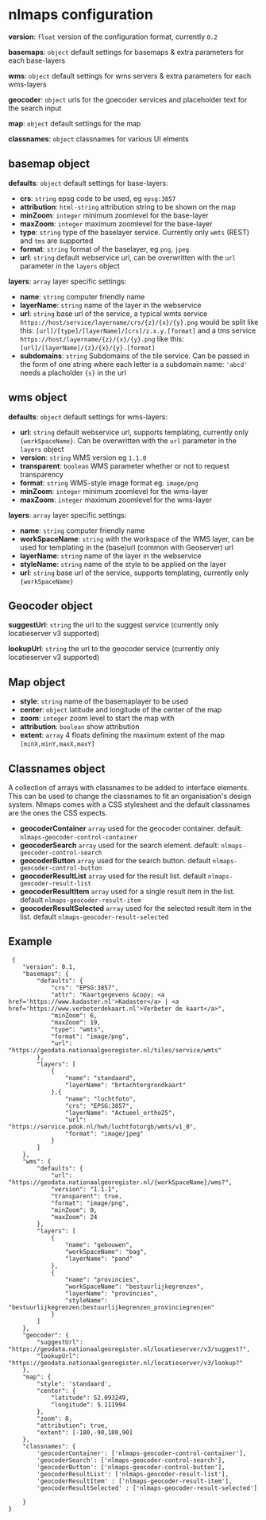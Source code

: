 # nlmaps configuration

**version**:  `float` version of the configuration format, currently `0.2`

**basemaps**: `object` default settings for basemaps & extra parameters for each base-layers

**wms**: `object` default settings for wms servers & extra parameters for each wms-layers

**geocoder**: `object` urls for the goecoder services and placeholder text for the search input

**map**: `object` default settings for the map

**classnames**: `object` classnames for various UI elments

## basemap object
**defaults**: `object` default settings for base-layers:
* **crs**: `string` epsg code to be used, eg `epsg:3857`
* **attribution**: `html-string` attribution string to be shown on the map
* **minZoom**: `integer` minimum zoomlevel for the base-layer
* **maxZoom**: `integer` maximum zoomlevel for the base-layer
* **type**: `string` type of the baselayer service. Currently only `wmts` (REST) and `tms` are supported
* **format**: `string` format of the baselayer, eg `png`, `jpeg`
* **url**: `string` default webservice url, can be overwritten with the `url` parameter in the `layers` object

**layers**: `array` layer specific settings:
* **name**: `string` computer friendly name
* **layerName**: `string` name of the layer in the webservice
* **url**: `string` base url of the service, a typical wmts service `https://host/service/layername/crs/{z}/{x}/{y}.png` would be split like this: `[url]/[type]/[layerName]/[crs]/z.x.y.[format]` and a tms service `https://host/layername/{z}/{x}/{y}.png` like this: `[url]/[layerName]/{z}/{x}/{y}.[format]`
* **subdomains**: `string` Subdomains of the tile service. Can be passed in the form of one string where each letter is a subdomain name: `'abcd'` needs a placholder `{s}` in the url

## wms object
**defaults**: `object` default settings for wms-layers:
* **url**: `string` default webservice url, supports templating, currently only `{workSpaceName}`. Can be overwritten with the `url` parameter in the `layers` object
* **version**: `string` WMS version eg `1.1.0`
* **transparent**: `boolean` WMS parameter whether or not to request transparency
* **format**: `string` WMS-style image format eg. `image/png`
* **minZoom**: `integer` minimum zoomlevel for the wms-layer
* **maxZoom**: `integer` maximum zoomlevel for the wms-layer

**layers**: `array` layer specific settings:
* **name**: `string` computer friendly name
* **workSpaceName**: `string` with the workspace of the WMS layer, can be used for templating in the (base)url (common with Geoserver)
url
* **layerName**: `string` name of the layer in the webservice
* **styleName**: `string` name of the style to be applied on the layer
* **url**: `string` base url of the service, supports templating, currently only `{workSpaceName}`

## Geocoder object
**suggestUrl**: `string` the url to the suggest service (currently only locatieserver v3 supported)

**lookupUrl**: `string` the url to the geocoder service (currently only locatieserver v3 supported)


## Map object
* **style**: `string` name of the basemaplayer to be used
* **center**: `object` latitude and longitude of the center of the map
* **zoom**: `integer` zoom level to start the map with
* **attribution**: `boolean` show attribution
* **extent**: `array` 4 floats defining the maximum extent of the map `[minX,minY,maxX,maxY]`


## Classnames object
A collection of arrays with classnames to be added to interface elements. This can be used to change the classnames to fit an organisation's design system. Nlmaps comes with a CSS stylesheet and the default classnames are the ones the CSS expects.
* **geocoderContainer** `array` used for the geocoder container. default: `nlmaps-geocoder-control-container`
* **geocoderSearch** `array` used for the search element. default: `nlmaps-geocoder-control-search`
* **geocoderButton** `array` used for the search button. default `nlmaps-geocoder-control-button`
* **geocoderResultList** `array` used for the result list. default `nlmaps-geocoder-result-list`
* **geocoderResultItem** `array` used for a single result item in the list. default `nlmaps-geocoder-result-item`
* **geocoderResultSelected** `array` used for the selected result item in the list. default `nlmaps-geocoder-result-selected`

## Example
```
 {
    "version": 0.1,
    "basemaps": {
        "defaults": {
            "crs": "EPSG:3857",
            "attr": "Kaartgegevens &copy; <a href='https://www.kadaster.nl'>Kadaster</a> | <a href='https://www.verbeterdekaart.nl'>Verbeter de kaart</a>",
            "minZoom": 6,
            "maxZoom": 19,
            "type": "wmts",
            "format": "image/png",
            "url": "https://geodata.nationaalgeoregister.nl/tiles/service/wmts"
        },
        "layers": [
            {
                "name": "standaard",
                "layerName": "brtachtergrondkaart"
            },{
                "name": "luchtfoto",
                "crs": "EPSG:3857",
                "layerName": "Actueel_ortho25",
                "url": "https://service.pdok.nl/hwh/luchtfotorgb/wmts/v1_0",
                "format": "image/jpeg"
            }
        ]
    },
    "wms": {
        "defaults": {
            "url": "https://geodata.nationaalgeoregister.nl/{workSpaceName}/wms?",
            "version": "1.1.1",
            "transparent": true,
            "format": "image/png",
            "minZoom": 0,
            "maxZoom": 24
        },
        "layers": [
            {
                "name": "gebouwen",
                "workSpaceName": "bag",
                "layerName": "pand"
            },
            {
                "name": "provincies",
                "workSpaceName": "bestuurlijkegrenzen",
                "layerName": "provincies",
                "styleName": "bestuurlijkegrenzen:bestuurlijkegrenzen_provinciegrenzen"
            }
        ]
    },
    "geocoder": {
        "suggestUrl": "https://geodata.nationaalgeoregister.nl/locatieserver/v3/suggest?",
        "lookupUrl": "https://geodata.nationaalgeoregister.nl/locatieserver/v3/lookup?"
    },
    "map": {
        "style": 'standaard',
        "center": {
            "latitude": 52.093249,
            "longitude": 5.111994
        },
        "zoom": 8,
        "attribution": true,
        "extent": [-180,-90,180,90]
    },
    "classnames": {
        'geocoderContainer': ['nlmaps-geocoder-control-container'],
        'geocoderSearch': ['nlmaps-geocoder-control-search'],
        'geocoderButton': ['nlmaps-geocoder-control-button'],
        'geocoderResultList': ['nlmaps-geocoder-result-list'],
        'geocoderResultItem' : ['nlmaps-geocoder-result-item'],
        'geocoderResultSelected' : ['nlmaps-geocoder-result-selected']
        
    }
}
```
